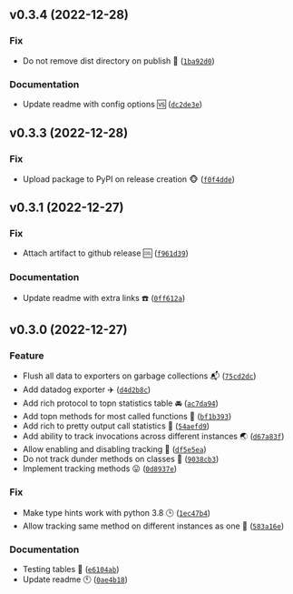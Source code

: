 <!--next-version-placeholder-->

## v0.3.4 (2022-12-28)
### Fix
* Do not remove dist directory on publish :frog: ([`1ba92d0`](https://github.com/bmwant/spoor/commit/1ba92d05ff3dfff7fef612ccd5de11d35500f47c))

### Documentation
* Update readme with config options :vs: ([`dc2de3e`](https://github.com/bmwant/spoor/commit/dc2de3eac207f6c1c6e88dfe1ffb308a9929990c))

## v0.3.3 (2022-12-28)
### Fix
* Upload package to PyPI on release creation :monkey_face: ([`f0f4dde`](https://github.com/bmwant/spoor/commit/f0f4dde2cb8b0f00322950097fbcf0c768cb86a5))

## v0.3.1 (2022-12-27)
### Fix
* Attach artifact to github release :cool: ([`f961d39`](https://github.com/bmwant/spoor/commit/f961d3901672ee4dd0d64464acd8ebe4e5e84dc5))

### Documentation
* Update readme with extra links :telephone: ([`0ff612a`](https://github.com/bmwant/spoor/commit/0ff612a4e055ee4b6df0f523099a2fa7308151e2))

## v0.3.0 (2022-12-27)
### Feature
* Flush all data to exporters on garbage collections :mailbox_with_mail: ([`75cd2dc`](https://github.com/bmwant/spoor/commit/75cd2dc58e2cba6a14595ce3b89b067bef20bc2d))
* Add datadog exporter :airplane: ([`d4d2b8c`](https://github.com/bmwant/spoor/commit/d4d2b8c565316c24854e318cae6c015326ec0cea))
* Add rich protocol to topn statistics table :oncoming_automobile: ([`ac7da94`](https://github.com/bmwant/spoor/commit/ac7da94459e779e695eb15c2a7a5d8b0b0a87281))
* Add topn methods for most called functions :sushi: ([`bf1b393`](https://github.com/bmwant/spoor/commit/bf1b39309bc3bf9bc947ab0bde0b9c05d56cbf69))
* Add rich to pretty output call statistics :open_file_folder: ([`54aefd9`](https://github.com/bmwant/spoor/commit/54aefd97e1ac2889cffb3e4819ec412cc3eead79))
* Add ability to track invocations across different instances :earth_asia: ([`d67a83f`](https://github.com/bmwant/spoor/commit/d67a83fddf0d6e613efb314ba23cccac40d05f3b))
* Allow enabling and disabling tracking :high_heel: ([`df5e5ea`](https://github.com/bmwant/spoor/commit/df5e5ea007d741ac6fc3b82363e61110169c70d5))
* Do not track dunder methods on classes :older_man: ([`9038cb3`](https://github.com/bmwant/spoor/commit/9038cb3b17a5c45f33ce10f018bdd59bb1d48f25))
* Implement tracking methods :stuck_out_tongue: ([`0d8937e`](https://github.com/bmwant/spoor/commit/0d8937ea7ff65ee7a21f911735426292f0535400))

### Fix
* Make type hints work with python 3.8 :clock3: ([`1ec47b4`](https://github.com/bmwant/spoor/commit/1ec47b40236aa6637f4520454ea3bc3ead059d9b))
* Allow tracking same method on different instances as one :dvd: ([`583a16e`](https://github.com/bmwant/spoor/commit/583a16ec8c6b2f4944f3867267db1d4cd4d1d196))

### Documentation
* Testing tables :tokyo_tower: ([`e6104ab`](https://github.com/bmwant/spoor/commit/e6104abf654374082e8487d64f53484f06964ef4))
* Update readme :clock11: ([`0ae4b18`](https://github.com/bmwant/spoor/commit/0ae4b1853ae3d35a4bd1eb8cd08659b5aa8fd8f1))
